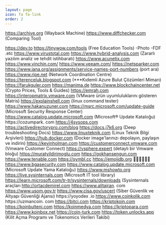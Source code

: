 ```yaml
---
layout: page
icon: fa fa-link
order: 2
---
```


<!-- wp:preformatted -->
https://archive.org (Wayback Machine)
https://www.diffchecker.com (Comparing Tool)

https://dev.to
https://tinywow.com/tools (Free Education Tools) -Photo -FDF .etc
https://www.virustotal.com
https://www.hybrid-analysis.com (Zararlı yazılım analiz ve tehdit istihbaratı)
https://www.acunetix.com
https://www.vinchin.com/
https://www.veeam.com/
https://netsparker.com
https://www.iana.org/assignments/service-names-port-numbers (port ara)
https://www.ripe.net (Network Coordination Centre)
https://terenceluk.blogspot.com (***Kıdemli Azure Bulut Çözümleri Mimarı)
https://farukguler.com
https://manima.de
https://www.blockchaincenter.net (Crypto Prices, Tools & Guides)
https://emrah.com
https://interopmatrix.vmware.com (VMware ürün uyumluluklarını gösteren Matris)
https://explainshell.com (linux command tester)
https://www.hakanuzuner.com
https://msrc.microsoft.com/update-guide (Microsoft Security Response Center)
https://www.catalog.update.microsoft.com (Microsoft® Update Kataloğu)
https://cozumpark. com
https://4sysops.com
https://activedirectorypro.com/blog
https://docs.j7k6.org (Deep troubleshooting Docs)
https://www.linuxteknik.com (Linux Teknik Bilgi Arşivleri)
https://hub.docker.com (Docker image'larınızı depolayın, paylaşın ve indirin)
https://kevinholman.com
https://customerconnect.vmware.com (Vmware Customer Connect)
https://vsphere.expert (detaylı bir Vmware bloğu)
https://muratyildirimoglu.com
https://gokhansengun.com
https://www.tenable.com
https://symbl.cc
https://emojidb.org 🌹🌹🌹🌹🌹🌹
https://www.bgasecurity.com
https://www.catalog.update.microsoft.com (Microsoft Update Yama Kataloğu)
https://www.mshowto.org
https://live.sysinternals.com (Microsoft IT tool library)
https://learn.microsoft.com/tr-tr/sysinternals/downloads (Sysinternals araçları
http://ortacdemirel.com
https://www.alitajran. com
https://www.usom.gov.tr
https://www.cisa.gov/uscert (Siber Güvenlik ve Altyapı Güvenliği Ajansı)
https://yoyodex .io
https://www.coinkolik.com
https://uzmancoin. com
https://bitci.com
https://kriptokoin.com
https://koinbulteni.com
https://koinmedya.com
https://kriptopara.com
https://www.koinbox.net
https://coin-turk.com
https://token.unlocks.app (Kilit Açma Programı ve Tokenomics Verileri Takibi)

</pre>
<!-- /wp:preformatted -->
